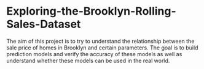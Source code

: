 # Exploring-the-Brooklyn-Rolling-Sales-Dataset
The aim of this project is to try to understand the relationship between the sale price of homes in Brooklyn and certain parameters. The goal is to build prediction models and verify the accuracy of these models as well as understand whether these models can be used in the real world. 
